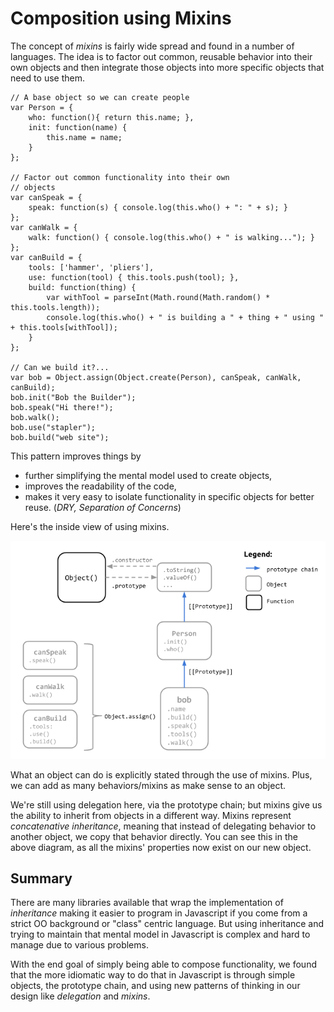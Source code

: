 # Composition using Mixins

The concept of _mixins_ is fairly wide spread and found in a number of languages. The idea is to factor out common, reusable behavior into their own objects and then integrate those objects into more specific objects that need to use them.

```text
// A base object so we can create people
var Person = {
    who: function(){ return this.name; },
    init: function(name) {
        this.name = name;
    }
};

// Factor out common functionality into their own
// objects
var canSpeak = {
    speak: function(s) { console.log(this.who() + ": " + s); }
};
var canWalk = {
    walk: function() { console.log(this.who() + " is walking..."); }
};
var canBuild = {
    tools: ['hammer', 'pliers'],
    use: function(tool) { this.tools.push(tool); },
    build: function(thing) { 
        var withTool = parseInt(Math.round(Math.random() * this.tools.length));
        console.log(this.who() + " is building a " + thing + " using " + this.tools[withTool]);
    }
};

// Can we build it?...
var bob = Object.assign(Object.create(Person), canSpeak, canWalk, canBuild);
bob.init("Bob the Builder");
bob.speak("Hi there!");
bob.walk();
bob.use("stapler");
bob.build("web site");
```

This pattern improves things by

* further simplifying the mental model used to create objects, 
* improves the readability of the code,
* makes it very easy to isolate functionality in specific objects for better reuse. \(_DRY, Separation of Concerns_\)  

Here's the inside view of using mixins.

![](../.gitbook/assets/js-prototype-example-3.png)

What an object can do is explicitly stated through the use of mixins. Plus, we can add as many behaviors/mixins as make sense to an object.

We're still using delegation here, via the prototype chain; but mixins give us the ability to inherit from objects in a different way. Mixins represent _concatenative inheritance_, meaning that instead of delegating behavior to another object, we copy that behavior directly. You can see this in the above diagram, as all the mixins' properties now exist on our new object.

## Summary

There are many libraries available that wrap the implementation of _inheritance_ making it easier to program in Javascript if you come from a strict OO background or "class" centric language. But using inheritance and trying to maintain that mental model in Javascript is complex and hard to manage due to various problems.

With the end goal of simply being able to compose functionality, we found that the more idiomatic way to do that in Javascript is through simple objects, the prototype chain, and using new patterns of thinking in our design like _delegation_ and _mixins_.

